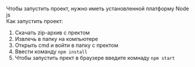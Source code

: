 Чтобы запустить проект, нужно иметь установленной платформу Node js <br />
Как запустить проект:
1. Скачать zip-архив с пректом
2. Извлечь в папку на компьютере
3. Открыть cmd и войти в папку с пректом
4. Ввести команду `npm install`
5. Чтобы запустить прект в браузере введите комнаду `npm start`
